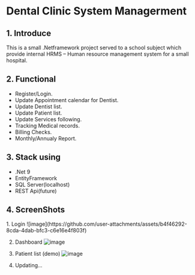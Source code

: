 <h1> Dental Clinic System Managerment </h1>

<h2> 1. Introduce</h2>

<p> This is a small .Netframework project served to a school subject which provide internal HRMS – Human resource management system for a small hospital.</p>

<h2> 2. Functional</h2>

<ul>
  <li>Register/Login.</li>
  <li>Update Appointment calendar for Dentist.</li>
  <li>Update Dentist list.</li>
  <li>Update Patient list.</li>
  <li>Update Services following.</li>
  <li>Tracking Medical records.</li>
  <li>Billing Checks.</li>
  <li>Monthly/Annualy Report.</li>
</ul>

<h2> 3. Stack using</h2>
<ul>
  <li>.Net 9</li>
  <li>EntityFramework</li>
  <li>SQL Server(localhost)</li>
  <li>REST Api(future)</li>
</ul>

<h2> 4. ScreenShots</h2>
1. Login 
![image](https://github.com/user-attachments/assets/b4f46292-8cda-4dab-bfc3-c6e16e4f803f)

2. Dashboard
![image](https://github.com/user-attachments/assets/b71c0f72-c86e-472b-8e99-d6225b75528c)

3. Patient list (demo)
![image](https://github.com/user-attachments/assets/25890080-b018-4e8b-8f5b-838cff751c67)

4. Updating...

